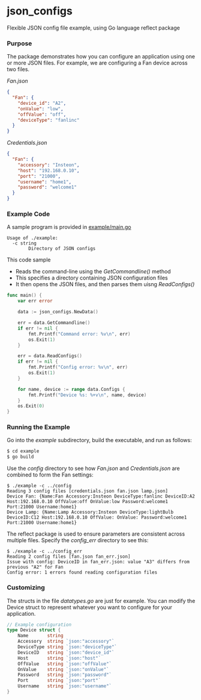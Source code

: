# json_configs
Flexible JSON config file example, using Go language reflect package

### Purpose
The package demonstrates how you can configure an application using one or more JSON files. 
For example, we are configuring a Fan device across two files.

*Fan.json*
```json
{
  "Fan": {
    "device_id": "A2",
    "onValue": "low",
    "offValue": "off",
    "deviceType": "fanlinc"
  }
}	
```

*Credentials.json*
```json
{
  "Fan": {
    "accessory": "Insteon",
    "host": "192.168.0.10",
    "port": "21000",
    "username": "home1",
    "password": "welcome1"
  }
}
```
### Example Code
A sample program is provided in [example/main.go](https://github.com/DavidSantia/json_configs/blob/master/example/main.go)
```
Usage of ./example:
  -c string
    	Directory of JSON configs
```
This code sample

* Reads the command-line using the *GetCommandline()* method
* This specifies a directory containing JSON configuration files
* It then opens the JSON files, and then parses them uisng *ReadConfigs()*

```go
func main() {
	var err error

	data := json_configs.NewData()

	err = data.GetCommandline()
	if err != nil {
		fmt.Printf("Command error: %v\n", err)
		os.Exit(1)
	}

	err = data.ReadConfigs()
	if err != nil {
		fmt.Printf("Config error: %v\n", err)
		os.Exit(1)
	}

	for name, device := range data.Configs {
		fmt.Printf("Device %s: %+v\n", name, device)
	}
	os.Exit(0)
}
```

### Running the Example
Go into the *example* subdirectory, build the executable, and run as follows:
```sh
$ cd example
$ go build
````
Use the *config* directory to see how *Fan.json* and *Credentials.json* are combined to form the Fan settings:
```
$ ./example -c ../config
Reading 3 config files [credentials.json fan.json lamp.json]
Device Fan: {Name:Fan Accessory:Insteon DeviceType:fanlinc DeviceID:A2 Host:192.168.0.10 OffValue:off OnValue:low Password:welcome1 Port:21000 Username:home1}
Device Lamp: {Name:Lamp Accessory:Insteon DeviceType:lightBulb DeviceID:C12 Host:192.168.0.10 OffValue: OnValue: Password:welcome1 Port:21000 Username:home1}
```
The reflect package is used to ensure parameters are consistent across multiple files.  Specify the *config_err* directory to see this:
```
$ ./example -c ../config_err
Reading 2 config files [fan.json fan_err.json]
Issue with config: DeviceID in fan_err.json: value "A3" differs from previous "A2" for Fan
Config error: 1 errors found reading configuration files
```
### Customizing
The structs in the file *datatypes.go* are just for example.  You can modify the Device struct to represent whatever you want to configure for your application.

```go
// Example configuration
type Device struct {
	Name       string
	Accessory  string `json:"accessory"`
	DeviceType string `json:"deviceType"`
	DeviceID   string `json:"device_id"`
	Host       string `json:"host"`
	OffValue   string `json:"offValue"`
	OnValue    string `json:"onValue"`
	Password   string `json:"password"`
	Port       string `json:"port"`
	Username   string `json:"username"`
}
```

